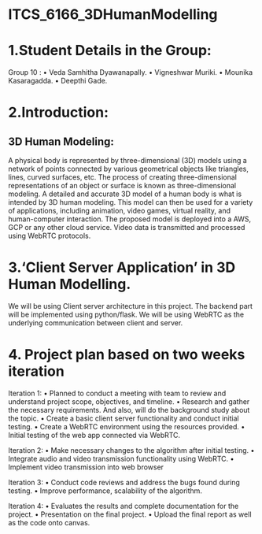 # ITCS_6166_3DHumanModelling
# 1.Student Details in the Group:
Group 10 :
  •	Veda Samhitha Dyawanapally. 
  •	Vigneshwar Muriki.
  •	Mounika Kasaragadda.
  •	Deepthi Gade.

# 2.Introduction:
## 3D Human Modeling:
A physical body is represented by three-dimensional (3D) models using a network of points connected by various geometrical objects like triangles, lines, curved surfaces, etc. The process of creating three-dimensional representations of an object or surface is known as three-dimensional modeling. A detailed and accurate 3D model of a human body is what is intended by 3D human modeling. This model can then be used for a variety of applications, including animation, video games, virtual reality, and human-computer interaction.
The proposed model is deployed into a AWS, GCP or any other cloud service. Video data is transmitted and processed using WebRTC protocols.


# 3.‘Client Server Application’ in 3D Human Modelling.
We will be using Client server architecture in this project. The backend part will be implemented using python/flask. We will be using WebRTC as the underlying communication between client and server.
# 4. Project plan based on two weeks iteration 
Iteration 1: 
•	Planned to conduct a meeting with team to review and understand project scope, objectives, and timeline. 
•	Research and gather the necessary requirements. And also, will do the background study about the topic.
•	Create a basic client server functionality and conduct initial testing.
•	Create a WebRTC environment using the resources provided.
•	Initial testing of the web app connected via WebRTC.

Iteration 2:
•	Make necessary changes to the algorithm after initial testing.
•	Integrate audio and video transmission functionality using WebRTC.
•	Implement video transmission into web browser

Iteration 3:
•	Conduct code reviews and address the bugs found during testing.
•	Improve performance, scalability of the algorithm.

Iteration 4:
•	Evaluates the results and complete documentation for the project.
•	Presentation on the final project.
•	Upload the final report as well as the code onto canvas.


